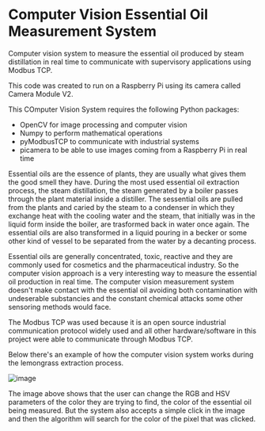 <h1>Computer Vision Essential Oil Measurement System</h1>

Computer vision system to measure the essential oil produced by steam distillation in real time to communicate with supervisory applications using Modbus TCP.

This code was created to run on a Raspberry Pi using its camera called Camera Module V2.

This COmputer Vision System requires the following Python packages:

<ul>
  <li>OpenCV for image processing and computer vision</li>
  <li>Numpy to perform mathematical operations</li>
  <li>pyModbusTCP to communicate with industrial systems</li>
  <li>picamera to be able to use images coming from a Raspberry Pi in real time</li>
</ul>

Essential oils are the essence of plants, they are usually what gives them the good smell they have. During the most used essential oil extraction process, the steam distillation, the steam generated by a boiler passes through the plant material inside a distiller. The sessential oils are pulled from the plants and caried by the steam to a condenser in which they exchange heat with the cooling water and the steam, that initially was in the liquid form inside the boiler, are trasformed back in water once again. The essential oils are also transformed in a liquid pouring in a becker or some other kind of vessel to be separated from the water by a decanting process.

Essential oils are generally concentrated, toxic, reactive and they are commonly used for cosmetics and the pharmaceutical industry. So the computer vision approach is a very interesting way to measure the essential oil production in real time. The computer vision measurement system doesn't make contact with the essential oil avoiding both contamination with undeserable substancies and the constant chemical attacks some other sensoring methods would face.

The Modbus TCP was used because it is an open source industrial communication protocol widely used and all other hardware/software in this project were able to communicate through Modbus TCP.

Below there's an example of how the computer vision system works during the lemongrass extraction process.

![image](https://user-images.githubusercontent.com/74729117/179632226-642b046d-f229-4768-82f8-8b0e9bc8a558.png)

The image above shows that the user can change the RGB and HSV parameters of the color they are trying to find, the color of the essential oil being measured. But the system also accepts a simple click in the image and then the algorithm will search for the color of the pixel that was clicked.
